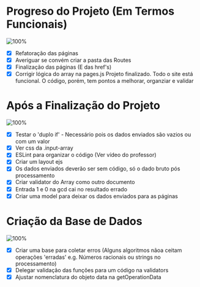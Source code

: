 # Progreso do Projeto (Em Termos Funcionais)
![100%](https://progress-bar.dev/100)
- [x] Refatoração das páginas
- [x] Averiguar se convém criar a pasta das Routes
- [x] Finalização das páginas (E das href's) 
- [x] Corrigir lógica do array na pages.js
Projeto finalizado. Todo o site está funcional. O código, porém, tem pontos a melhorar, organziar e validar

# Após a Finalização do Projeto
![100%](https://progress-bar.dev/100)
- [x] Testar o 'duplo if' - Necessário pois os dados enviados são vazios ou com um valor
- [x] Ver css da .input-array
- [x] ESLint para organizar o código (Ver vídeo do professor)
- [x] Criar um layout ejs
- [x] Os dados enviados deverão ser sem código, só o dado bruto pós processamento
- [x] Criar validator do Array como outro documento
- [x] Entrada 1 e 0 na gcd cai no resultado errado
- [x] Criar uma model para deixar os dados enviados para as páginas

# Criação da Base de Dados
![100%](https://progress-bar.dev/100)
- [x] Criar uma base para coletar erros (Alguns algoritmos nãoa ceitam operações 'erradas' e.g. Números racionais ou strings no processamento)
- [x] Delegar validação das funções para um código na validators
- [x] Ajustar nomenclatura do objeto data na getOperationData